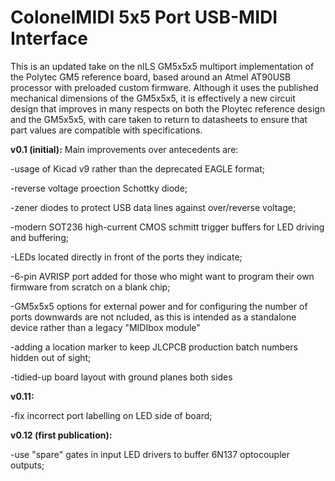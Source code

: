 # ColonelMIDI 5x5 Port USB-MIDI Interface

This is an updated take on the nILS GM5x5x5 multiport implementation of the Polytec GM5 reference board, based around an Atmel AT90USB processor with preloaded custom firmware. Although it uses the published mechanical dimensions of the GM5x5x5, it is effectively a new circuit design that improves in many respects on both the Ploytec reference design and the GM5x5x5, with care taken to return to datasheets to ensure that part values are compatible with specifications.


<b>v0.1 (initial):</b> Main improvements over antecedents are: 

-usage of Kicad v9 rather than the deprecated EAGLE format;

-reverse voltage proection Schottky diode;

-zener diodes to protect USB data lines against over/reverse voltage; 

-modern SOT236 high-current CMOS schmitt trigger buffers for LED driving and buffering; 

-LEDs located directly in front of the ports they indicate; 

-6-pin AVRISP port added for those who might want to program their own firmware from scratch on a blank chip;

-GM5x5x5 options for external power and for configuring the number of ports downwards are not ncluded, as this is intended as a standalone device rather than a legacy "MIDIbox module"

-adding a location marker to keep JLCPCB production batch numbers hidden out of sight;

-tidied-up board layout with ground planes both sides

<b>v0.11:</b> 

-fix incorrect port labelling on LED side of board;

<b>v0.12 (first publication):</b> 

-use "spare" gates in input LED drivers to buffer 6N137 optocoupler outputs;
